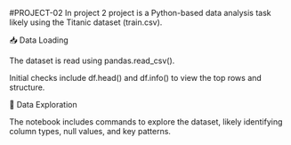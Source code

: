 #PROJECT-02
In project 2 project is a Python-based data analysis task likely using the Titanic dataset (train.csv). 

📥 Data Loading

The dataset is read using pandas.read_csv().

Initial checks include df.head() and df.info() to view the top rows and structure.

🔎 Data Exploration

The notebook includes commands to explore the dataset, likely identifying column types, null values, and key patterns.



